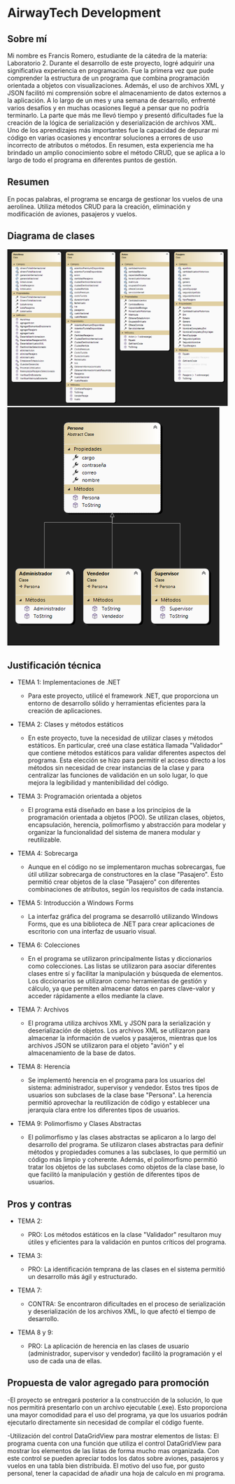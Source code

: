 # AirwayTech Development

## Sobre mí
Mi nombre es Francis Romero, estudiante de la cátedra de la materia: Laboratorio 2. Durante el desarrollo de este proyecto, logré adquirir una significativa experiencia en programación. Fue la primera vez que pude comprender la estructura de un programa que combina programación orientada a objetos con visualizaciones. Además, el uso de archivos XML y JSON facilitó mi comprensión sobre el almacenamiento de datos externos a la aplicación. A lo largo de un mes y una semana de desarrollo, enfrenté varios desafíos y en muchas ocasiones llegué a pensar que no podría terminarlo. La parte que más me llevó tiempo y presentó dificultades fue la creación de la lógica de serialización y deserialización de archivos XML. Uno de los aprendizajes más importantes fue la capacidad de depurar mi código en varias ocasiones y encontrar soluciones a errores de uso incorrecto de atributos o métodos. En resumen, esta experiencia me ha brindado un amplio conocimiento sobre el método CRUD, que se aplica a lo largo de todo el programa en diferentes puntos de gestión.

## Resumen
En pocas palabras, el programa se encarga de gestionar los vuelos de una aerolínea. Utiliza métodos CRUD para la creación, eliminación y modificación de aviones, pasajeros y vuelos.

## Diagrama de clases
![Diagrama de Clases](./diagramaDeClases.png)
![Diagrama de Clases](./diagramaDeClasesDos.png)

## Justificación técnica

- TEMA 1: Implementaciones de .NET
  - Para este proyecto, utilicé el framework .NET, que proporciona un entorno de desarrollo sólido y herramientas eficientes para la creación de aplicaciones.

- TEMA 2: Clases y métodos estáticos
  - En este proyecto, tuve la necesidad de utilizar clases y métodos estáticos. En particular, creé una clase estática llamada "Validador" que contiene métodos estáticos para validar diferentes aspectos del programa. Esta elección se hizo para permitir el acceso directo a los métodos sin necesidad de crear instancias de la clase y para centralizar las funciones de validación en un solo lugar, lo que mejora la legibilidad y mantenibilidad del código.

- TEMA 3: Programación orientada a objetos
  - El programa está diseñado en base a los principios de la programación orientada a objetos (POO). Se utilizan clases, objetos, encapsulación, herencia, polimorfismo y abstracción para modelar y organizar la funcionalidad del sistema de manera modular y reutilizable.

- TEMA 4: Sobrecarga
  - Aunque en el código no se implementaron muchas sobrecargas, fue útil utilizar sobrecarga de constructores en la clase "Pasajero". Esto permitió crear objetos de la clase "Pasajero" con diferentes combinaciones de atributos, según los requisitos de cada instancia.

- TEMA 5: Introducción a Windows Forms
  - La interfaz gráfica del programa se desarrolló utilizando Windows Forms, que es una biblioteca de .NET para crear aplicaciones de escritorio con una interfaz de usuario visual.

- TEMA 6: Colecciones
  - En el programa se utilizaron principalmente listas y diccionarios como colecciones. Las listas se utilizaron para asociar diferentes clases entre sí y facilitar la manipulación y búsqueda de elementos. Los diccionarios se utilizaron como herramientas de gestión y cálculo, ya que permiten almacenar datos en pares clave-valor y acceder rápidamente a ellos mediante la clave.

- TEMA 7: Archivos
  - El programa utiliza archivos XML y JSON para la serialización y deserialización de objetos. Los archivos XML se utilizaron para almacenar la información de vuelos y pasajeros, mientras que los archivos JSON se utilizaron para el objeto "avión" y el almacenamiento de la base de datos.

- TEMA 8: Herencia
  - Se implementó herencia en el programa para los usuarios del sistema: administrador, supervisor y vendedor. Estos tres tipos de usuarios son subclases de la clase base "Persona". La herencia permitió aprovechar la reutilización de código y establecer una jerarquía clara entre los diferentes tipos de usuarios.

- TEMA 9: Polimorfismo y Clases Abstractas
  - El polimorfismo y las clases abstractas se aplicaron a lo largo del desarrollo del programa. Se utilizaron clases abstractas para definir métodos y propiedades comunes a las subclases, lo que permitió un código más limpio y coherente. Además, el polimorfismo permitió tratar los objetos de las subclases como objetos de la clase base, lo que facilitó la manipulación y gestión de diferentes tipos de usuarios.

## Pros y contras

- TEMA 2:
  - PRO: Los métodos estáticos en la clase "Validador" resultaron muy útiles y eficientes para la validación en puntos críticos del programa.

- TEMA 3:
  - PRO: La identificación temprana de las clases en el sistema permitió un desarrollo más ágil y estructurado.

- TEMA 7:
  - CONTRA: Se encontraron dificultades en el proceso de serialización y deserialización de los archivos XML, lo que afectó el tiempo de desarrollo.

- TEMA 8 y 9:
  - PRO: La aplicación de herencia en las clases de usuario (administrador, supervisor y vendedor) facilitó la programación y el uso de cada una de ellas.

## Propuesta de valor agregado para promoción
-El proyecto se entregará posterior a la construcción de la solución, lo que nos permitirá presentarlo con un archivo ejecutable (.exe). Esto proporciona una mayor comodidad para el uso del programa, ya que los usuarios podrán ejecutarlo directamente sin necesidad de compilar el código fuente.

-Utilización del control DataGridView para mostrar elementos de listas: El programa cuenta con una función que utiliza el control DataGridView para mostrar los elementos de las listas de forma mucho mas organizada. Con este control se pueden apreciar todos los datos sobre aviones, pasajeros y vuelos en una tabla bien distribuida. El motivo del uso fue, por gusto personal, tener la capacidad de añadir una hoja de calculo en mi programa.
